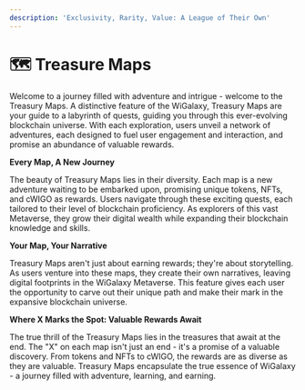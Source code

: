 ```yaml
---
description: 'Exclusivity, Rarity, Value: A League of Their Own'
---
```


# 🗺 Treasure Maps

Welcome to a journey filled with adventure and intrigue - welcome to the Treasury Maps. A distinctive feature of the WiGalaxy, Treasury Maps are your guide to a labyrinth of quests, guiding you through this ever-evolving blockchain universe. With each exploration, users unveil a network of adventures, each designed to fuel user engagement and interaction, and promise an abundance of valuable rewards.



**Every Map, A New Journey**

The beauty of Treasury Maps lies in their diversity. Each map is a new adventure waiting to be embarked upon, promising unique tokens, NFTs, and cWIGO as rewards. Users navigate through these exciting quests, each tailored to their level of blockchain proficiency. As explorers of this vast Metaverse, they grow their digital wealth while expanding their blockchain knowledge and skills.



**Your Map, Your Narrative**

Treasury Maps aren't just about earning rewards; they're about storytelling. As users venture into these maps, they create their own narratives, leaving digital footprints in the WiGalaxy Metaverse. This feature gives each user the opportunity to carve out their unique path and make their mark in the expansive blockchain universe.



**Where X Marks the Spot: Valuable Rewards Await**

The true thrill of the Treasury Maps lies in the treasures that await at the end. The "X" on each map isn't just an end - it's a promise of a valuable discovery. From tokens and NFTs to cWIGO, the rewards are as diverse as they are valuable. Treasury Maps encapsulate the true essence of WiGalaxy - a journey filled with adventure, learning, and earning.
